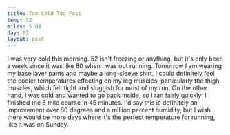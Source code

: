 ```yaml
---
title: Too Cold Too Fast
temp: 52
miles: 5.04
day: 62
layout: post
---
```

I was very cold this morning. 52 isn't freezing or anything, but it's only been a week since it was like 80 when I was out running. Tomorrow I am wearing my base layer pants and maybe a long-sleeve shirt. I could definitely feel the cooler temperatures effecting on my leg muscles, particularly the thigh muscles, which felt tight and sluggish for most of my run. On the other hand, I was cold and wanted to go back inside, so I ran fairly quickly; I finished the 5 mile course in 45 minutes. I'd say this is definitely an improvement over 80 degrees and a million percent humidity, but I wish there would be more days where it's the perfect temperature for running, like it was on Sunday.